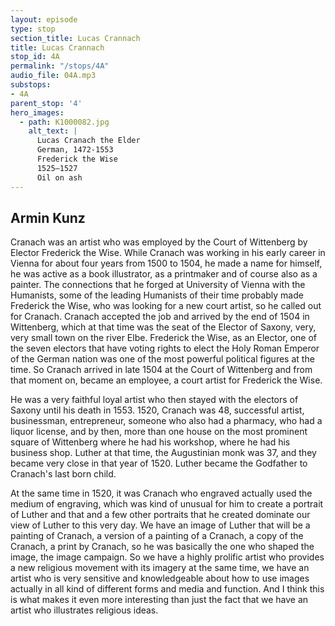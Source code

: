 ```yaml
---
layout: episode
type: stop
section_title: Lucas Crannach
title: Lucas Crannach
stop_id: 4A
permalink: "/stops/4A"
audio_file: 04A.mp3
substops:
- 4A
parent_stop: '4'
hero_images:
  - path: K1000082.jpg
    alt_text: |
      Lucas Cranach the Elder
      German, 1472-1553
      Frederick the Wise
      1525–1527
      Oil on ash
---
```


## Armin Kunz

Cranach was an artist who was employed by the Court of Wittenberg by Elector Frederick the Wise. While Cranach was working in his early career in Vienna for about four years from 1500 to 1504, he made a name for himself, he was active as a book illustrator, as a printmaker and of course also as a painter. The connections that he forged at University of Vienna with the Humanists, some of the leading Humanists of their time probably made Frederick the Wise, who was looking for a new court artist, so he called out for Cranach. Cranach accepted the job and arrived by the end of 1504 in Wittenberg, which at that time was the seat of the Elector of Saxony, very, very small town on the river Elbe. Frederick the Wise, as an Elector, one of the seven electors that have voting rights to elect the Holy Roman Emperor of the German nation was one of the most powerful political figures at the time. So Cranach arrived in late 1504 at the Court of Wittenberg and from that moment on, became an employee, a court artist for Frederick the Wise.

He was a very faithful loyal artist who then stayed with the electors of Saxony until his death in 1553. 1520, Cranach was 48, successful artist, businessman, entrepreneur, someone who also had a pharmacy, who had a liquor license, and by then, more than one house on the most prominent square of Wittenberg where he had his workshop, where he had his business shop. Luther at that time, the Augustinian monk was 37, and they became very close in that year of 1520. Luther became the Godfather to Cranach's last born child.

At the same time in 1520, it was Cranach who engraved actually used the medium of engraving, which was kind of unusual for him to create a portrait of Luther and that and a few other portraits that he created dominate our view of Luther to this very day. We have an image of Luther that will be a painting of Cranach, a version of a painting of a Cranach, a copy of the Cranach, a print by Cranach, so he was basically the one who shaped the image, the image campaign. So we have a highly prolific artist who provides a new religious movement with its imagery at the same time, we have an artist who is very sensitive and knowledgeable about how to use images actually in all kind of different forms and media and function. And I think this is what makes it even more interesting than just the fact that we have an artist who illustrates religious ideas.

